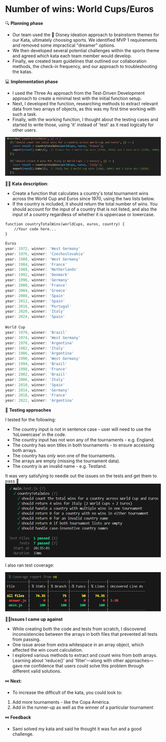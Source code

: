 # Number of wins: World Cups/Euros

🔍 **Planning phase**

- Our team used the 💫 Disney ideation approach to brainstorm themes for our Kata, ultimately choosing sports. We identified MVP 1 requirements and removed some impractical "dreamer" options.
- We then developed several potential challenges within the sports theme and agreed which kata each team member would develop.
- Finally, we created team guidelines that outlined our collaboration methods, the check-in frequency, and our approach to troubleshooting the katas.

💻 **Implementation phase**

- I used the Three As approach from the Test-Driven Development approach to create a minimal test with the initial function setup.
- Next, I developed the function, researching methods to extract relevant data from two arrays of objects, as this was my first time working with such a task.
- Finally, with the working function, I thought about the testing cases and started to write those, using 'it' instead of 'test' as it read logically for other users.

![alt text](image-1.png)

🥷🏻 **Kata description:** 

- Create a function that calculates a country's total tournament wins across the World Cup and Euros since 1970, using the two lists below.
- If the country is included, it should return the total number of wins. You should account for the input of a country that is not listed, and also the input of a country regardless of whether it is uppercase or lowercase.

```
function countryTotalWins(worldCups, euros, country) {
    //Your code here...
}
```

```jsx
Euros
year: 1972, winner: 'West Germany'
year: 1976, winner: 'Czechoslovakia'
year: 1980, winner: 'West Germany'
year: 1984, winner: 'France'
year: 1988, winner: 'Netherlands'
year: 1992, winner: 'Denmark'
year: 1996, winner: 'Germany'
year: 2000, winner: 'France'
year: 2004, winner: 'Greece'
year: 2008, winner: 'Spain'
year: 2012, winner: 'Spain'
year: 2016, winner: 'Portugal'
year: 2020, winner: 'Italy'
year: 2024, winner: 'Spain'

World Cup
year: 1970, winner: 'Brazil'
year: 1974, winner: 'West Germany'
year: 1978, winner: 'Argentina'
year: 1982, winner: 'Italy'
year: 1986, winner: 'Argentina'
year: 1990, winner: 'West Germany'
year: 1994, winner: 'Brazil'
year: 1998, winner: 'France'
year: 2002, winner: 'Brazil'
year: 2006, winner: 'Italy'
year: 2010, winner: 'Spain'
year: 2014, winner: 'Germany'
year: 2018, winner: 'France'
year: 2022, winner: 'Argentina' 
```

🧪 **Testing approaches**

I tested for the following:

- The country input is not in sentence case - user will need to use the ‘toLowercase’ in the code.
- The country input has not won any of the tournaments - e.g. England.
- The country has won titles in both tournaments - to ensure accessing both arrays.
- The country has only won one of the tournaments.
- The arrays are empty (missing the tournament data).
- The country is an invalid name - e.g. Testland.

It was very satisfying to needle out the issues on the tests and get them to pass 🎉
![alt text](image.png)

I also ran test coverage:

![alt text](image-2.png)

💪🏻**Issues I came up against**

- While creating both the code and tests from scratch, I discovered inconsistencies between the arrays in both files that prevented all tests from passing.
- One issue arose from extra whitespace in an array object, which affected the win count calculation.
- I explored various methods to extract and count wins from both arrays. Learning about 'reduce()' and 'filter'—along with other approaches—gave me confidence that users could solve this problem through different valid solutions.

⏭️ **Next:**

- To  increase the difficult of the kata, you could look to:
1. Add more tournaments - like the Copa América.
2. Add in the runner-up as well as the winner of a particular tournament


⏭️ **Feedback**

- Sami solved my kata and said he thought it was fun and a good challenge. 